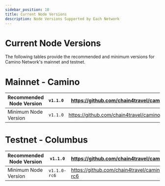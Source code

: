 ```yaml
---
sidebar_position: 10
title: Current Node Versions
description: Node Versions Supported by Each Network
---
```


# Current Node Versions

The following tables provide the recommended and minimum versions for Camino Network's mainnet and testnet.

# Mainnet - Camino

| Recommended Node Version | `v1.1.0` | https://github.com/chain4travel/caminogo/releases/latest     |
| ------------------------ | -------- | --------------------------------------------------------------- |
| Minimum Node Version     | `v1.1.0` | https://github.com/chain4travel/caminogo/releases/tag/v1.1.0 |

# Testnet - Columbus

| Recommended Node Version | `v1.1.0` | https://github.com/chain4travel/caminogo/releases/tag/v1.1.0 |
| ------------------------ | ------------ | ---------------------------------------------------------------- |
| Minimum Node Version     | `v1.1.0-rc6` | https://github.com/chain4travel/caminogo/releases/tag/v1.1.0-rc6 |
